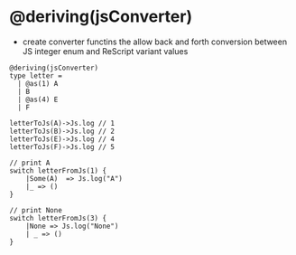 # @deriving(jsConverter)
- create converter functins the allow back and forth conversion between JS integer enum and ReScript variant values

```reasonml
@deriving(jsConverter)
type letter =
  | @as(1) A
  | B
  | @as(4) E
  | F

letterToJs(A)->Js.log // 1
letterToJs(B)->Js.log // 2
letterToJs(E)->Js.log // 4
letterToJs(F)->Js.log // 5

// print A 
switch letterFromJs(1) {
    |Some(A)  => Js.log("A")
    |_ => ()
}

// print None
switch letterFromJs(3) {
    |None => Js.log("None") 
    | _ => ()
}
```
